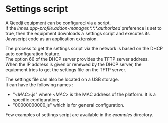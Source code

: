 # Settings script
A Qeedji equipment can be configured via a script.  
If the *innes.app-profile.addon-manager.\*.\*.\*.authorized* preference is set to true, then the equipment downloads a settings script and executes its Javascript code as an application extension.   

The process to  get the settings script via the network is based on the DHCP auto configuration feature.   
The option 66 of the DHCP server provides the TFTP server address.  
When the IP address is given or renewed by the DHCP server, the equipment tries to get the settings file on the TFTP server.  

The settings file can also be located on a USB storage.  
It can have the following names :

- "<*MAC*>.js" where <*MAC*> is the MAC address of the platform. It is a specific configuration;
- "00000000000.js" which is for general configuration.  

Few examples of settings script are available in the *examples* directory.  
